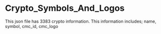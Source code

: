 # Crypto_Symbols_And_Logos
This json file has 3383 crypto information. This information includes; name, symbol, cmc_id, cmc_logo
